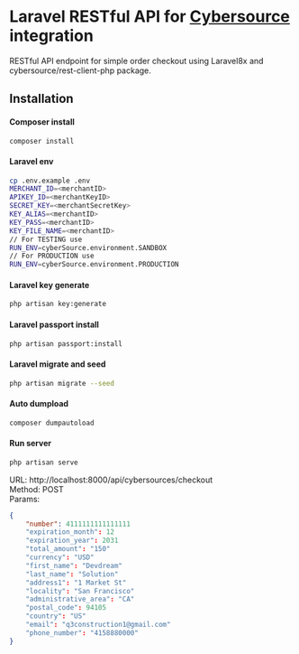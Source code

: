 # Laravel RESTful API for [Cybersource](https://www.cybersource.com/en-us.html) integration

RESTful API endpoint for simple order checkout using Laravel8x and cybersource/rest-client-php package.
## Installation
#### Composer install
```bash
composer install
```
#### Laravel env
```bash
cp .env.example .env
MERCHANT_ID=<merchantID>
APIKEY_ID=<merchantKeyID>
SECRET_KEY=<merchantSecretKey>
KEY_ALIAS=<merchantID>
KEY_PASS=<merchantID>
KEY_FILE_NAME=<merchantID>
// For TESTING use
RUN_ENV=cyberSource.environment.SANDBOX
// For PRODUCTION use
RUN_ENV=cyberSource.environment.PRODUCTION
```
#### Laravel key generate
```bash
php artisan key:generate
```
#### Laravel passport install
```bash
php artisan passport:install
```
#### Laravel migrate and seed
```bash
php artisan migrate --seed
```
#### Auto dumpload
```bash
composer dumpautoload
```
#### Run server
```bash
php artisan serve
```

URL: http://localhost:8000/api/cybersources/checkout
<br>
Method: POST
<br>
Params:
```json
{
	"number": 4111111111111111
	"expiration_month": 12
	"expiration_year": 2031
	"total_amount": "150"
	"currency": "USD"
	"first_name": "Devdream"
	"last_name": "Solution"
	"address1": "1 Market St"
	"locality": "San Francisco"
	"administrative_area": "CA"
	"postal_code": 94105
	"country": "US"
	"email": "q3construction1@gmail.com"
	"phone_number": "4158880000"
}
```

